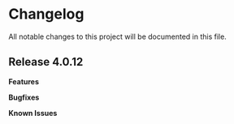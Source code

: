# Changelog

All notable changes to this project will be documented in this file.

## Release 4.0.12

**Features**

**Bugfixes**

**Known Issues**
